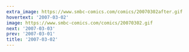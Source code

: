 ```yaml
---
extra_image: https://www.smbc-comics.com/comics/20070302after.gif
hovertext: '2007-03-02'
image: https://www.smbc-comics.com/comics/20070302.gif
next: '2007-03-03'
prev: '2007-03-01'
title: '2007-03-02'
---
```

